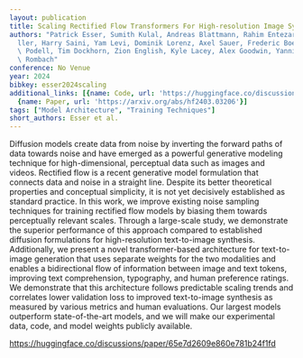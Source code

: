 ```yaml
---
layout: publication
title: Scaling Rectified Flow Transformers For High-resolution Image Synthesis
authors: "Patrick Esser, Sumith Kulal, Andreas Blattmann, Rahim Entezari, Jonas M\xFC\
  ller, Harry Saini, Yam Levi, Dominik Lorenz, Axel Sauer, Frederic Boesel, Dustin\
  \ Podell, Tim Dockhorn, Zion English, Kyle Lacey, Alex Goodwin, Yannik Marek, Robin\
  \ Rombach"
conference: No Venue
year: 2024
bibkey: esser2024scaling
additional_links: [{name: Code, url: 'https://huggingface.co/discussions/paper/65e7d2609e860e781b24f1fd'},
  {name: Paper, url: 'https://arxiv.org/abs/hf2403.03206'}]
tags: ["Model Architecture", "Training Techniques"]
short_authors: Esser et al.
---
```

Diffusion models create data from noise by inverting the forward paths of data towards noise and have emerged as a powerful generative modeling technique for high-dimensional, perceptual data such as images and videos. Rectified flow is a recent generative model formulation that connects data and noise in a straight line. Despite its better theoretical properties and conceptual simplicity, it is not yet decisively established as standard practice. In this work, we improve existing noise sampling techniques for training rectified flow models by biasing them towards perceptually relevant scales. Through a large-scale study, we demonstrate the superior performance of this approach compared to established diffusion formulations for high-resolution text-to-image synthesis. Additionally, we present a novel transformer-based architecture for text-to-image generation that uses separate weights for the two modalities and enables a bidirectional flow of information between image and text tokens, improving text comprehension, typography, and human preference ratings. We demonstrate that this architecture follows predictable scaling trends and correlates lower validation loss to improved text-to-image synthesis as measured by various metrics and human evaluations. Our largest models outperform state-of-the-art models, and we will make our experimental data, code, and model weights publicly available.

https://huggingface.co/discussions/paper/65e7d2609e860e781b24f1fd